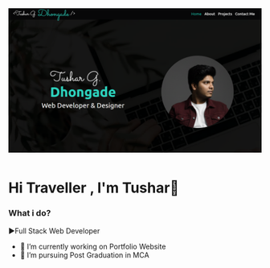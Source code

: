 <div  style="margin-bottom:50px; border-radius:10px">
 <a href="https://my-portfolio1-gamma.vercel.app/home"> <img src="https://github.com/Tushardhongade/Tushardhongade/blob/main/Portfolio.png" alt="" />
 </a>
</div>


 # Hi Traveller , I'm Tushar👋



### What i do?

▶Full Stack Web Developer
- 🔭 I’m currently working on Portfolio Website
- 🌱 I’m pursuing Post Graduation in MCA

<!--
**Tushardhongade/Tushardhongade** is a ✨ _special_ ✨ repository because its `README.md` (this file) appears on your GitHub profile.

Here are some ideas to get you started:

- 🔭 I’m currently working on ...
- 🌱 I’m currently learning ...
- 👯 I’m looking to collaborate on ...
- 🤔 I’m looking for help with ...
- 💬 Ask me about ...
- 📫 How to reach me: ...
- 😄 Pronouns: ...
- ⚡ Fun fact: ...
-->
